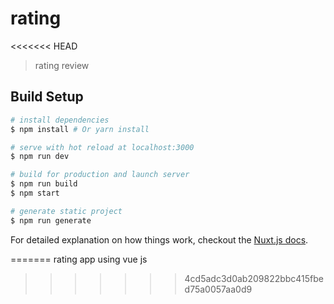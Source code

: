 # rating
<<<<<<< HEAD

> rating review

## Build Setup

``` bash
# install dependencies
$ npm install # Or yarn install

# serve with hot reload at localhost:3000
$ npm run dev

# build for production and launch server
$ npm run build
$ npm start

# generate static project
$ npm run generate
```

For detailed explanation on how things work, checkout the [Nuxt.js docs](https://github.com/nuxt/nuxt.js).

=======
rating app using vue js
>>>>>>> 4cd5adc3d0ab209822bbc415fbed75a0057aa0d9
